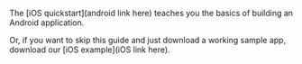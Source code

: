 The [iOS quickstart](android link here) teaches you the basics of building an Android application.

Or, if you want to skip this guide and just download a working sample app, download our [iOS example](iOS link here).